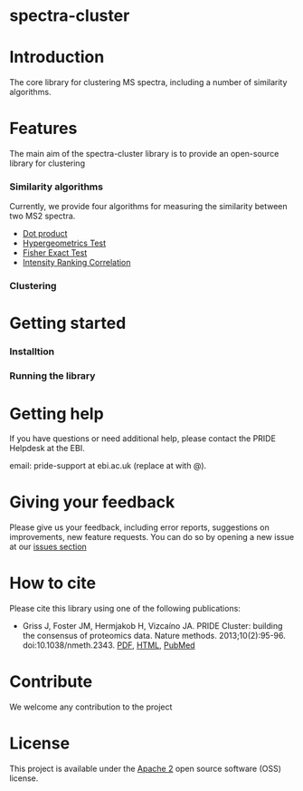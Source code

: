 # spectra-cluster

# Introduction
The core library for clustering MS spectra, including a number of similarity algorithms. 

# Features
The main aim of the spectra-cluster library is to provide an open-source library for clustering 

### Similarity algorithms

Currently, we provide four algorithms for measuring the similarity between two MS2 spectra.
- [Dot product](https://github.com/spectra-cluster/spectra-cluster/blob/master/src/main/java/uk/ac/ebi/pride/spectracluster/similarity/FrankEtAlDotProduct.java) 
- [Hypergeometrics Test](https://github.com/spectra-cluster/spectra-cluster/blob/master/src/main/java/uk/ac/ebi/pride/spectracluster/similarity/HypergeometricScore.java)
- [Fisher Exact Test](https://github.com/spectra-cluster/spectra-cluster/blob/master/src/main/java/uk/ac/ebi/pride/spectracluster/similarity/FisherExactTest.java)
- [Intensity Ranking Correlation](https://github.com/spectra-cluster/spectra-cluster/blob/master/src/main/java/uk/ac/ebi/pride/spectracluster/similarity/IntensityRankCorrelation.java)

### Clustering



# Getting started

### Installtion
### Running the library

# Getting help
If you have questions or need additional help, please contact the PRIDE Helpdesk at the EBI.

email: pride-support at ebi.ac.uk (replace at with @).

# Giving your feedback
Please give us your feedback, including error reports, suggestions on improvements, new feature requests. You can do so by opening a new issue at our [issues section](https://github.com/spectra-cluster/spectra-cluster/issues) 

# How to cite
Please cite this library using one of the following publications:
- Griss J, Foster JM, Hermjakob H, Vizcaíno JA. PRIDE Cluster: building the consensus of proteomics data. Nature methods. 2013;10(2):95-96. doi:10.1038/nmeth.2343. [PDF](http://www.nature.com/nmeth/journal/v10/n2/pdf/nmeth.2343.pdf),  [HTML](http://www.nature.com/nmeth/journal/v10/n2/full/nmeth.2343.html),  [PubMed](http://www.ncbi.nlm.nih.gov/pmc/articles/PMC3667236/)

# Contribute
We welcome any contribution to the project

# License
This project is available under the [Apache 2](http://www.apache.org/licenses/LICENSE-2.0.html) open source software (OSS) license.
